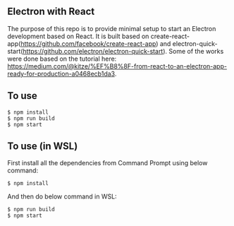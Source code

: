 ## Electron with React

The purpose of this repo is to provide minimal setup to start an Electron development based on React. It is built based on create-react-app(https://github.com/facebook/create-react-app) and electron-quick-start(https://github.com/electron/electron-quick-start). Some of the works were done based on the tutorial here: https://medium.com/@kitze/%EF%B8%8F-from-react-to-an-electron-app-ready-for-production-a0468ecb1da3.

## To use

```
$ npm install
$ npm run build
$ npm start
```

## To use (in WSL)

First install all the dependencies from Command Prompt using below command:
```
$ npm install
```

And then do below command in WSL:
```
$ npm run build
$ npm start
```
